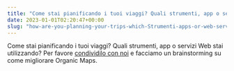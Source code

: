 ```yaml
---
title: "Come stai pianificando i tuoi viaggi? Quali strumenti, app o servizi Web stai utilizzando? Condividilo con noi e riflettiamo su come migliorare Organic Maps."
date: 2023-01-01T02:20:47+00:00
slug: "how-are-you-planning-your-trips-which-Strumenti-apps-or-web-services-are-you-using-please-share-it-with-us-and-let-s-brainstorm-how-organic-maps-can-be-improved"
---
```


Come stai pianificando i tuoi viaggi? Quali strumenti, app o servizi Web stai utilizzando? Per favore [condividilo con noi](https://github.com/organicmaps/organicmaps/discussions/4178) e facciamo un brainstorming su come migliorare Organic Maps.